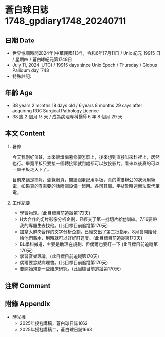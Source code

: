 [_metadata_:encoding]: - "utf-8"
[_metadata_:language]: - "zh-Hant-TW"
[_metadata_:fileformat]: - "markdown"
[_metadata_:MIME_type]: - "text/plain"
[_metadata_:markdown_version]: - "commonmark version 0.30"
[_metadata_:markdown_spec]: - "https://spec.commonmark.org/0.30/"

# 蒼白球日誌1748_gpdiary1748_20240711 #

## 日期 Date ##

* 世界協調時間2024年(中華民國113年，令和6年)7月11日 / Unix 紀元 19915 日 / 星期四 / 蒼白球紀元第1748日
* July 11, 2024 (UTC) / 19915 days since Unix Epoch / Thursday / Globus Pallidum day 1748
* 特殊註記:

## 年齡 Age ##

* 38 years 2 months 18 days old / 6 years 8 months 29 days after acquiring ROC Surgical Pathology Licence
* 38 歲 2 個月 18 天 / 成為病理專科醫師 6 年 8 個月 29 天

## 本文 Content ##

1. 暑修

    今天我剛好值班，本來很煩惱暑修要怎麼上，後來想到直接叫來科裡上，居然也行。畢竟平板只要接一個轉接頭就到處都可以放投影片，看來以後真的可以一個平板走天下了。

    目前來講是簡報，瀏覽網頁，閱讀跟筆記用平板，真的需要辦公的狀況用筆電，如果真的有需要的話兩個設備一起用。各司其職。平板暫時還無法取代筆電。

2. 工作紀要

    - 學習物理。(此目標目前追蹤第170天)
    - H大合作的切片影像分析企劃，已經交了第一批切片給他訓練。7/16要帶我的專題生去找他。(此目標目前追蹤第170天)
    - 加拿大鮮肉合作的文字分析企劃，已經交出了第二批指示。8月會開始發給他們薪水，到時就可以好好盯進度。(此目標目前追蹤第170天)
    - BL學科搬遷，主要是助理在規劃，但偶爾也要盯一下 (此目標目前追蹤第170天)
    - 學習音樂理論。(此目標目前追蹤第170天)
    - 偶爾要念點病理書。(此目標目前追蹤第170天)
    - 要開始規劃一些臨床研究。(此目標目前追蹤第170天)

## 注釋 Comment ##


## 附錄 Appendix ##

* 時光機
    - 2025年授袍講稿，蒼白球日誌1662
    - 2025年授袍講稿二，蒼白球日誌1663

